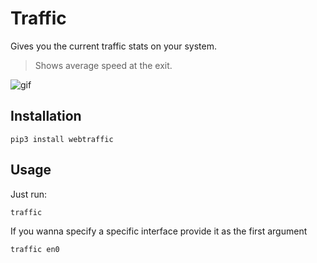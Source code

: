 # Traffic

Gives you the current traffic stats on your system.

> Shows average speed at the exit.

![gif](https://i.imgur.com/gtrfbxC.gif)

## Installation

```
pip3 install webtraffic
```

## Usage

Just run:

```
traffic
```

If you wanna specify a specific interface provide it as the first argument

```
traffic en0
```

